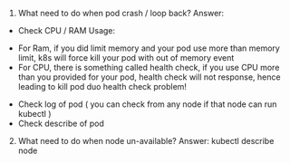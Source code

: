 1. What need to do when pod crash / loop back?
Answer: 
- Check CPU / RAM Usage:
+ For Ram, if you did limit memory and your pod use more than memory limit, k8s will force kill your pod with out of memory event
+ For CPU, there is something called health check, if you use CPU more than you provided for your pod, health check will not response, hence leading to kill
pod duo health check problem!
- Check log of pod ( you can check from any node if that node can run kubectl )
- Check describe of pod


2. What need to do when node un-available?
Answer: kubectl describe node
